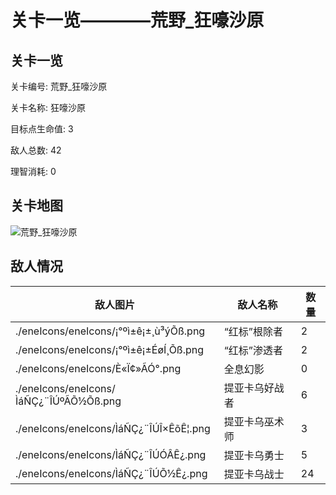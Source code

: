 # 关卡一览————荒野_狂嚎沙原


## 关卡一览

关卡编号: 荒野_狂嚎沙原

关卡名称: 狂嚎沙原

目标点生命值: 3

敌人总数: 42

理智消耗: 0


## 关卡地图
![荒野_狂嚎沙原](./oprMap/荒野_狂嚎沙原.png)

## 敌人情况

| 敌人图片 | 敌人名称 | 数量  |
|---------|-----|-----|
| ./eneIcons/eneIcons/¡°ºì±ê¡±¸ù³ýÕß.png| “红标”根除者  |   2  |
| ./eneIcons/eneIcons/¡°ºì±ê¡±ÉøÍ¸Õß.png| “红标”渗透者  |   2  |
| ./eneIcons/eneIcons/È«Ï¢»ÃÓ°.png| 全息幻影  |   0  |
| ./eneIcons/eneIcons/ÌáÑÇ¿¨ÎÚºÃÕ½Õß.png| 提亚卡乌好战者  |   6  |
| ./eneIcons/eneIcons/ÌáÑÇ¿¨ÎÚÎ×ÊõÊ¦.png| 提亚卡乌巫术师  |   3  |
| ./eneIcons/eneIcons/ÌáÑÇ¿¨ÎÚÓÂÊ¿.png| 提亚卡乌勇士  |   5  |
| ./eneIcons/eneIcons/ÌáÑÇ¿¨ÎÚÕ½Ê¿.png| 提亚卡乌战士  |   24  |
